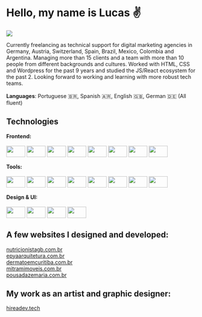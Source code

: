 <h1>Hello, my name is Lucas ✌️</h1>
<a href="https://www.linkedin.com/in/lucas-vidal-de-andrade/" target="_blank">
  <img src="https://img.shields.io/badge/LinkedIn-0077B5?style=for-the-badge&logo=linkedin&logoColor=white" />
</a>

Currently freelancing as technical support for digital marketing agencies in Germany, Austria, Switzerland, Spain, Brazil, Mexico, Colombia and Argentina. Managing more than 15 clients and a team with more than 10 people from different backgrounds and cultures. Worked with HTML, CSS and Wordpress for the past 9 years and studied the JS/React ecosystem for the past 2. Looking forward to working and learning with more robust tech teams.<br><br>
**Languages**: Portuguese 🇧🇷, Spanish 🇦🇷, English 🇬🇧, German 🇩🇪 (All fluent)

## Technologies

<strong>Frontend:</strong><br><br>
<img src="https://cdn.jsdelivr.net/gh/devicons/devicon/icons/html5/html5-plain-wordmark.svg" height="30" width="50" />
<img src="https://cdn.jsdelivr.net/gh/devicons/devicon/icons/css3/css3-plain-wordmark.svg" height="30" width="50" />
<img src="https://cdn.jsdelivr.net/gh/devicons/devicon/icons/tailwindcss/tailwindcss-plain.svg" height="30" width="50" />
<img src="https://cdn.jsdelivr.net/gh/devicons/devicon/icons/bootstrap/bootstrap-plain-wordmark.svg" height="30" width="50" />
<img src="https://cdn.jsdelivr.net/gh/devicons/devicon/icons/javascript/javascript-plain.svg" height="30" width="50" />
<img src="https://cdn.jsdelivr.net/gh/devicons/devicon/icons/react/react-original-wordmark.svg" height="30" width="50" />
<img src="https://cdn.jsdelivr.net/gh/devicons/devicon/icons/redux/redux-original.svg" height="30" width="50" />
<img src="https://cdn.jsdelivr.net/gh/devicons/devicon/icons/wordpress/wordpress-plain-wordmark.svg" height="30" width="50" />

<strong>Tools:</strong><br><br>
<img src="https://cdn.jsdelivr.net/gh/devicons/devicon/icons/vscode/vscode-original.svg" height="30" width="50" />
<img src="https://cdn.jsdelivr.net/gh/devicons/devicon/icons/git/git-plain.svg" height="30" width="50" />
<img src="https://cdn.jsdelivr.net/gh/devicons/devicon/icons/npm/npm-original-wordmark.svg" height="30" width="50" />
<img src="https://cdn.jsdelivr.net/gh/devicons/devicon/icons/trello/trello-plain.svg" height="30" width="50" />
<img src="https://cdn.cdnlogo.com/logos/a/73/asana.svg" height="30" width="50" />
<img src="https://cdn.cdnlogo.com/logos/n/50/notion.svg" height="30" width="50" />
<img src="https://cdn.jsdelivr.net/gh/devicons/devicon/icons/github/github-original.svg" height="30" width="50" />
<img src="https://cdn.cdnlogo.com/logos/p/62/prettier.svg" height="30" width="50" />

<strong>Design & UI:</strong><br><br>
<img src="https://cdn.jsdelivr.net/gh/devicons/devicon/icons/photoshop/photoshop-plain.svg" height="30" width="50" />
<img src="https://cdn.jsdelivr.net/gh/devicons/devicon/icons/illustrator/illustrator-plain.svg" height="30" width="50" />
<img src="https://cdn.jsdelivr.net/gh/devicons/devicon/icons/xd/xd-plain.svg" height="30" width="50" />
<img src="https://cdn.jsdelivr.net/gh/devicons/devicon/icons/figma/figma-original.svg" height="30" width="50" />

## A few websites I designed and developed:
<a href="https://nutricionistagb.com.br/" target="_blank">nutricionistagb.com.br</a><br>
<a href="https://epyaarquitetura.com.br/projects/" target="_blank">epyaarquitetura.com.br</a><br>
<a href="https://dermatoemcuritiba.com.br/" target="_blank">dermatoemcuritiba.com.br</a><br>
<a href="http://mitramimoveis.com.br/" target="_blank">mitramimoveis.com.br</a><br>
<a href="https://pousadazemaria.com.br/" target="_blank">pousadazemaria.com.br</a><br>


## My work as an artist and graphic designer:
<a href="https://hireadev.tech/" target="_blank">hireadev.tech</a><br>
